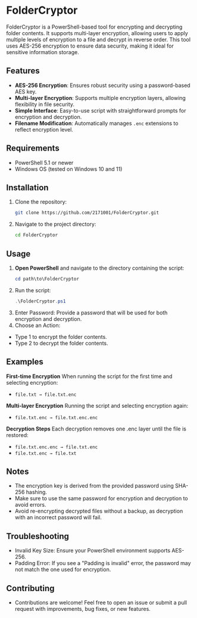 # FolderCryptor
FolderCryptor is a PowerShell-based tool for encrypting and decrypting folder contents. It supports multi-layer encryption, allowing users to apply multiple levels of encryption to a file and decrypt in reverse order. This tool uses AES-256 encryption to ensure data security, making it ideal for sensitive information storage.

## Features
- **AES-256 Encryption**: Ensures robust security using a password-based AES key.
- **Multi-layer Encryption**: Supports multiple encryption layers, allowing flexibility in file security.
- **Simple Interface**: Easy-to-use script with straightforward prompts for encryption and decryption.
- **Filename Modification**: Automatically manages `.enc` extensions to reflect encryption level.

## Requirements
- PowerShell 5.1 or newer
- Windows OS (tested on Windows 10 and 11)

## Installation
1. Clone the repository:
   ```bash
   git clone https://github.com/2171001/FolderCryptor.git
   ```
2. Navigate to the project directory:
   ```bash
   cd FolderCryptor
   ```

## Usage
1. **Open PowerShell** and navigate to the directory containing the script:
   ```powershell
   cd path\to\FolderCryptor
   ```
2. Run the script:
   ```powershell
   .\FolderCryptor.ps1
   ```
3. Enter Password: Provide a password that will be used for both encryption and decryption.
4. Choose an Action:
- Type 1 to encrypt the folder contents.
- Type 2 to decrypt the folder contents.

## Examples
**First-time Encryption**
When running the script for the first time and selecting encryption:
- `file.txt → file.txt.enc`

**Multi-layer Encryption**
Running the script and selecting encryption again:
- `file.txt.enc → file.txt.enc.enc`

**Decryption Steps**
Each decryption removes one .enc layer until the file is restored:
- `file.txt.enc.enc → file.txt.enc`
- `file.txt.enc → file.txt`

## Notes
- The encryption key is derived from the provided password using SHA-256 hashing.
- Make sure to use the same password for encryption and decryption to avoid errors.
- Avoid re-encrypting decrypted files without a backup, as decryption with an incorrect password will fail.

## Troubleshooting
- Invalid Key Size: Ensure your PowerShell environment supports AES-256.
- Padding Error: If you see a "Padding is invalid" error, the password may not match the one used for encryption.

## Contributing
- Contributions are welcome! Feel free to open an issue or submit a pull request with improvements, bug fixes, or new features.
